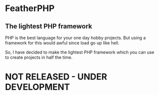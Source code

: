 # FeatherPHP
## The lightest PHP framework

PHP is the best language for your one day hobby projects. But using a framework for this would awful since load go up like hell.

So, I have decided to make the lightest PHP framework which you can use to create projects in half the time.

# NOT RELEASED - UNDER DEVELOPMENT
